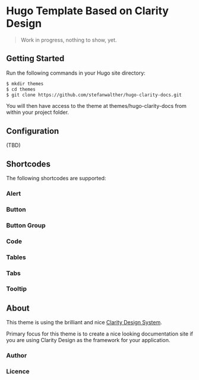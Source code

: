 # Hugo Template Based on Clarity Design

> Work in progress, nothing to show, yet.

## Getting Started

Run the following commands in your Hugo site directory:

```sh
$ mkdir themes
$ cd themes
$ git clone https://github.com/stefanwalther/hugo-clarity-docs.git
```

You will then have access to the theme at themes/hugo-clarity-docs from within your project folder.

## Configuration

(TBD)


## Shortcodes

The following shortcodes are supported:

### Alert

### Button

### Button Group

### Code

### Tables

### Tabs

### Tooltip

## About

This theme is using the brilliant and nice [Clarity Design System](https://vmware.github.io/clarity/).

Primary focus for this theme is to create a nice looking documentation site if you are using Clarity Design as the framework for your application.

### Author

### Licence